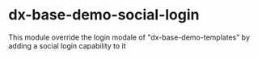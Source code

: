 # dx-base-demo-social-login

This module override the login modale of "dx-base-demo-templates" by adding a social login capability to it

